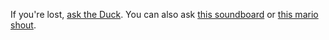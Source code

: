<!-- _______________________________________________________________________ -->


If you're lost, [ask the Duck][1]. You can also ask [this soundboard][3] or 
[this mario shout][4].

<!-- --- -->

<!-- But you also may very well [read my blog][blog]. -->



[1]: https://duckduckgo.com
[2]: https://www.google.com
[3]: https://www.bing.com
[4]: https://search.yahoo.com

[blog]: ?page=blog